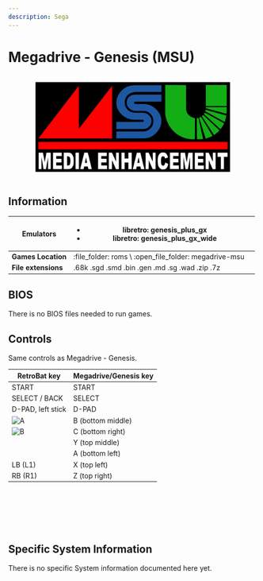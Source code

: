 ```yaml
---
description: Sega
---
```


# Megadrive - Genesis (MSU)

<figure><img src="https://raw.githubusercontent.com/fabricecaruso/es-theme-carbon/52ff37c9e265587d006945a2ba695b5a962b3a3d/art/logos/msu-md.svg" alt=""><figcaption></figcaption></figure>

## Information

| **Emulators**       | <ul><li>libretro: genesis_plus_gx</li><li>libretro: genesis_plus_gx_wide</li></ul> |   |
| ------------------- | ---------------------------------------------------------------------------------- | - |
| **Games Location**  | :file\_folder: roms \ :open\_file\_folder: megadrive-msu                           |   |
| **File extensions** | .68k .sgd .smd .bin .gen .md .sg .wad .zip .7z                                     |   |

## BIOS

There is no BIOS files needed to run games.

## Controls

Same controls as Megadrive - Genesis.

| RetroBat key                                                                           | Megadrive/Genesis key |
| -------------------------------------------------------------------------------------- | --------------------- |
| START                                                                                  | START                 |
| SELECT / BACK                                                                          | SELECT                |
| D-PAD, left stick                                                                      | D-PAD                 |
| ![A](<../../../.gitbook/assets/image (1) (2) (1).png>)                                 | B (bottom middle)     |
| ![B](<../../../.gitbook/assets/image (4) (1).png>)                                     | C (bottom right)      |
| <img src="../../../.gitbook/assets/image (3) (1) (2).png" alt="" data-size="original"> | Y (top middle)        |
| <img src="../../../.gitbook/assets/image (2) (1) (1).png" alt="" data-size="line">     | A (bottom left)       |
| LB (L1)                                                                                | X (top left)          |
| RB (R1)                                                                                | Z (top right)         |

<figure><img src="https://i.imgur.com/N5Cxt6b.png" alt=""><figcaption></figcaption></figure>

<figure><img src="https://i.imgur.com/S7Z90HH.png" alt=""><figcaption></figcaption></figure>

<figure><img src="https://i.imgur.com/spafoAq.png" alt=""><figcaption></figcaption></figure>

## Specific System Information

There is no specific System information documented here yet.
